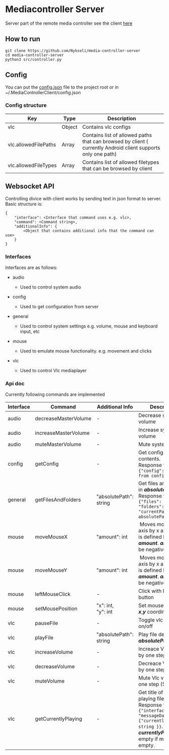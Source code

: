 # Mediacontroller Server

Server part of the remote media controller see the client [here](https://github.com/Nykseli/android-media-controller)

## How to run

```
git clone https://github.com/Nykseli/media-controller-server
cd media-controller-server
python3 src/controller.py
```

## Config

You can put the [config.json](https://github.com/Nykseli/media-controller-server/blob/master/config.json.example) file to the project root or in ~/.MediaControllerClient/config.json

### Config structure

| Key | Type | Description |
|-----| -----| ------      |
| vlc |Object| Contains vlc configs|
| vlc.allowedFilePaths | Array | Contains list of allowed paths that can browsed by client ( currently Android client supports only one path) |
| vlc.allowedFileTypes | Array | Contains list of allowed filetypes that can be browsed by client|

## Websocket API

Controlling divice with client works by sending text in json format to server.
Basic structure is:
```
{
    "interface": <Interface that command uses e.g. vlc>,
    "command": <Command string>,
    "additionalInfo": {
        <Object that contains additional info that the command can use>
    }
}
```

### Interfaces

Interfaces are as follows:

* audio
  * Used to control system audio
* config
  * Used to get configuration from server
* general
  * Used to control system settings e.g. volume, mouse and keyboard input, etc
* mouse
  * Used to emulate mouse functionality. e.g. movement and clicks

* vlc
  * Used to control Vlc mediaplayer

### Api doc

Currently following commands are implemented

|Interface|Command|Additional Info| Description|
| ------- | ----- | ----------- | ---------- |
| audio | decreaseMasterVolume | - | Decrease system volume |
| audio | increaseMasterVolume | - | Increase system volume |
| audio | muteMasterVolume | - | Mute system volume |
| config  | getConfig | - | Get config.json contents. <br /> Response format: ```{"config": <object from config.json>```
| general | getFilesAndFolders | "absolutePath": string | Get files and folders in ***absolutePath***. <br /> Response format: ```{"files": string[], "folders": string[], "currentPath": absolutePath}```|
| mouse | moveMouseX | "amount": int | Moves mouse on x axis by x amount that is defined by ***amount***. ***amount*** can be negative. |
| mouse | moveMouseY | "amount": int | Moves mouse on y axis by x amount that is defined by ***amount***. ***amount*** can be negative. |
| mouse | leftMouseClick | - | Click with left mouse button |
| mouse | setMousePosition | "x": int,  <br />"y": int | Set mouse position to ***x***,***y*** coordinate |
| vlc | pauseFile | - | Toggle vlc pause on/off |
| vlc | playFile | "absolutePath": string | Play file defined by ***absolutePath***|
| vlc | increaseVolume | - | Increace Vlc volume by one step (5%) |
| vlc | decreaseVolume | - | Decreace Vlc volume by one step (5%) |
| vlc | muteVolume | - | Mute Vlc volume by one step (5%) |
| vlc | getCurrentlyPlaying | - | Get title of currently playing file. <br/> Response format: ```{"interface": "vlc", "messageData": {"currentlyPlaying": string }}```. <br /> ***currentlyPlaying*** is empty if medialist is empty. |
